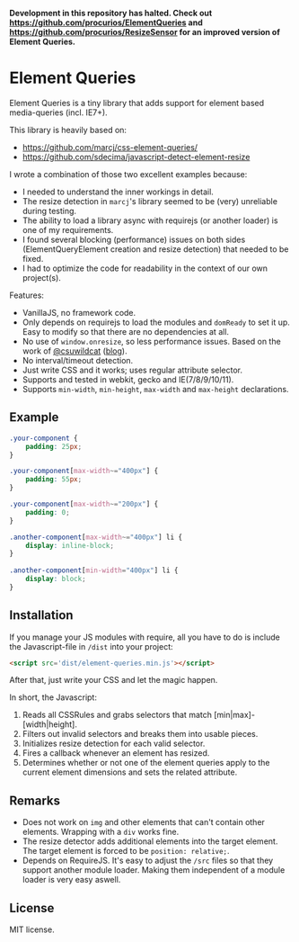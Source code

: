 **Development in this repository has halted. Check out https://github.com/procurios/ElementQueries and https://github.com/procurios/ResizeSensor for an improved version of Element Queries.**

Element Queries
===================

Element Queries is a tiny library that adds support for element based media-queries (incl. IE7+).

This library is heavily based on:

- https://github.com/marcj/css-element-queries/
- https://github.com/sdecima/javascript-detect-element-resize

I wrote a combination of those two excellent examples because:

- I needed to understand the inner workings in detail.
- The resize detection in `marcj`'s library seemed to be (very) unreliable during testing.
- The ability to load a library async with requirejs (or another loader) is one of my requirements.
- I found several blocking (performance) issues on both sides (ElementQueryElement creation and resize detection) that needed to be fixed.
- I had to optimize the code for readability in the context of our own project(s). 

Features:

- VanillaJS, no framework code.
- Only depends on requirejs to load the modules and `domReady` to set it up. Easy to modify so that there are no dependencies at all.
- No use of `window.onresize`, so less performance issues. Based on the work of [@csuwildcat](https://github.com/csuwildcat) ([blog](http://www.backalleycoder.com/about/)).
- No interval/timeout detection.
- Just write CSS and it works; uses regular attribute selector.
- Supports and tested in webkit, gecko and IE(7/8/9/10/11).
- Supports `min-width`, `min-height`, `max-width` and `max-height` declarations.

Example
-------

```css
.your-component {
    padding: 25px;
}

.your-component[max-width~="400px"] {
    padding: 55px;
}

.your-component[max-width~="200px"] {
    padding: 0;
}

.another-component[max-width~="400px"] li {
    display: inline-block;
}
 
.another-component[min-width="400px"] li {
    display: block;
}
```

Installation
------

If you manage your JS modules with require, all you have to do is include the Javascript-file in `/dist` into your project:

```html
<script src='dist/element-queries.min.js'></script>
```

After that, just write your CSS and let the magic happen.

In short, the Javascript:

1. Reads all CSSRules and grabs selectors that match [min|max]-[width|height].
2. Filters out invalid selectors and breaks them into usable pieces.
3. Initializes resize detection for each valid selector.
4. Fires a callback whenever an element has resized.
5. Determines whether or not one of the element queries apply to the current element dimensions and sets the related attribute.

Remarks
------

- Does not work on `img` and other elements that can't contain other elements. Wrapping with a `div` works fine.
- The resize detector adds additional elements into the target element. The target element is forced to be `position: relative;`.
- Depends on RequireJS. It's easy to adjust the `/src` files so that they support another module loader. Making them independent of a module loader is very easy aswell.

License
-------

MIT license.
